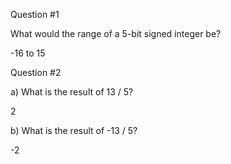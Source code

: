 Question #1

What would the range of a 5-bit signed integer be?

-16 to 15 

Question #2

a) What is the result of 13 / 5?

2

b) What is the result of -13 / 5?

-2 